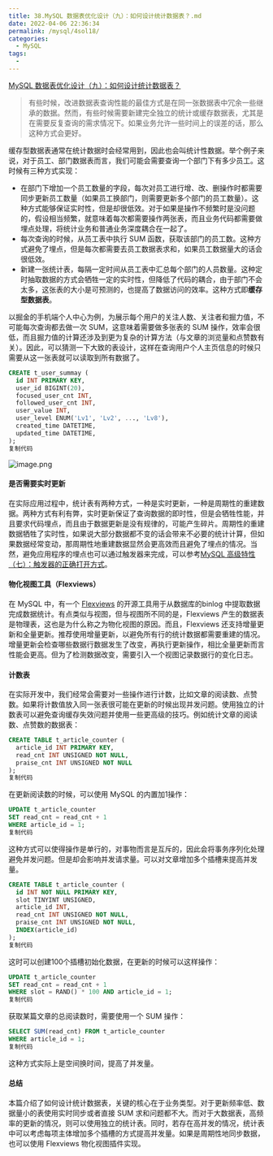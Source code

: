 ```yaml
---
title: 38.MySQL 数据表优化设计（九）：如何设计统计数据表？.md
date: 2022-04-06 22:36:34
permalink: /mysql/4sol18/
categories: 
  - MySQL
tags: 
  - 
---
```


[MySQL 数据表优化设计（九）：如何设计统计数据表？](https://juejin.cn/post/6971763528445198372)

> 有些时候，改进数据表查询性能的最佳方式是在同一张数据表中冗余一些继承的数据。然而，有些时候需要新建完全独立的统计或缓存数据表，尤其是在需要反复查询的需求情况下。如果业务允许一些时间上的误差的话，那么这种方式会更好。

缓存型数据表通常在统计数据时会经常用到，因此也会叫统计性数据。举个例子来说，对于员工、部门数据表而言，我们可能会需要查询一个部门下有多少员工。这时候有三种方式实现：

- 在部门下增加一个员工数量的字段，每次对员工进行增、改、删操作时都需要同步更新员工数量（如果员工换部门，则需要更新多个部门的员工数量）。这种方式能够保证实时性，但是却很低效。对于如果是操作不频繁时是没问题的，假设相当频繁，就意味着每次都需要操作两张表，而且业务代码都需要做埋点处理，将统计业务和普通业务深度耦合在一起了。
- 每次查询的时候，从员工表中执行 SUM 函数，获取该部门的员工数。这种方式避免了埋点，但是每次都需要去员工数据表求和，如果员工数据量大的话会很低效。
- 新建一张统计表，每隔一定时间从员工表中汇总每个部门的人员数量。这种定时抽取数据的方式会牺牲一定的实时性，但降低了代码的耦合，由于部门不会太多，这张表的大小是可预测的，也提高了数据访问的效率。这种方式即**缓存型数据表**。

以掘金的手机端个人中心为例，为展示每个用户的关注人数、关注者和掘力值，不可能每次查询都去做一次 SUM，这意味着需要做多张表的 SUM 操作，效率会很低，而且掘力值的计算还涉及到更为复杂的计算方法（与文章的浏览量和点赞数有关）。因此，可以猜测一下大致的表设计，这样在查询用户个人主页信息的时候只需要从这一张表就可以读取到所有数据了。

```sql
CREATE t_user_summay (
  id INT PRIMARY KEY,
  user_id BIGINT(20),
  focused_user_cnt INT,
  followed_user_cnt INT,
  user_value INT,
  user_level ENUM('Lv1', 'Lv2', ..., 'Lv8'),
  created_time DATETIME,
  updated_time DATETIME,
);
复制代码
```

![image.png](https://p3-juejin.byteimg.com/tos-cn-i-k3u1fbpfcp/1dcc72a1804343a294227b07424ad3e6~tplv-k3u1fbpfcp-zoom-1.image)

#### 是否需要实时更新

在实际应用过程中，统计表有两种方式，一种是实时更新，一种是周期性的重建数据。两种方式有利有弊，实时更新保证了查询数据的即时性，但是会牺牲性能，并且要求代码埋点，而且由于数据更新是没有规律的，可能产生碎片。周期性的重建数据牺牲了实时性，如果说大部分数据都不变的话会带来不必要的统计计算，但如果数据经常变动，那周期性地重建数据显然会更高效而且避免了埋点的情况。当然，避免应用程序的埋点也可以通过触发器来完成，可以参考[MySQL 高级特性（七）：触发器的正确打开方式](https://juejin.cn/post/6964737836339855374)。

#### 物化视图工具（Flexviews）

在 MySQL 中，有一个 [Flexviews](https://github.com/greenlion/swanhart-tools/tree/master/flexviews) 的开源工具用于从数据库的binlog 中提取数据完成数据统计。有点类似与视图，但与视图所不同的是，Flexviews 产生的数据表是物理表，这也是为什么称之为物化视图的原因。而且，Flexviews 还支持增量更新和全量更新。推荐使用增量更新，以避免所有行的统计数据都需要重建的情况。增量更新会检查哪些数据行数据发生了改变，再执行更新操作，相比全量更新而言性能会更高。但为了检测数据改变，需要引入一个视图记录数据行的变化日志。

#### 计数表

在实际开发中，我们经常会需要对一些操作进行计数，比如文章的阅读数、点赞数。如果将计数值放入同一张表很可能在更新的时候出现并发问题。使用独立的计数表可以避免查询缓存失效问题并使用一些更高级的技巧。例如统计文章的阅读数、点赞数的数据表：

```sql
CREATE TABLE t_article_counter (
  article_id INT PRIMARY KEY,
  read_cnt INT UNSIGNED NOT NULL,
  praise_cnt INT UNSIGNED NOT NULL
);
复制代码
```

在更新阅读数的时候，可以使用 MySQL 的内置加1操作：

```sql
UPDATE t_article_counter 
SET read_cnt = read_cnt + 1
WHERE article_id = 1;
复制代码
```

这种方式可以使得操作是单行的，对事物而言是互斥的，因此会将事务序列化处理避免并发问题。但是却会影响并发请求量。可以对文章增加多个插槽来提高并发量。

```sql
CREATE TABLE t_article_counter (
  id INT NOT NULL PRIMARY KEY,
  slot TINYINT UNSIGNED,
  article_id INT,
  read_cnt INT UNSIGNED NOT NULL,
  praise_cnt INT UNSIGNED NOT NULL,
  INDEX(article_id)
);
复制代码
```

这时可以创建100个插槽初始化数据，在更新的时候可以这样操作：

```sql
UPDATE t_article_counter
SET read_cnt = read_cnt + 1 
WHERE slot = RAND() * 100 AND article_id = 1;
复制代码
```

获取某篇文章的总阅读数时，需要使用一个 SUM 操作：

```sql
SELECT SUM(read_cnt) FROM t_article_counter
WHERE article_id = 1;
复制代码
```

这种方式实际上是空间换时间，提高了并发量。

#### 总结

本篇介绍了如何设计统计数据表，关键的核心在于业务类型。对于更新频率低、数据量小的表使用实时同步或者直接 SUM 求和问题都不大。而对于大数据表，高频率的更新的情况，则可以使用独立的统计表。同时，若存在高并发的情况，统计表中可以考虑每项主体增加多个插槽的方式提高并发量。如果是周期性地同步数据，也可以使用 Flexviews 物化视图插件实现。
